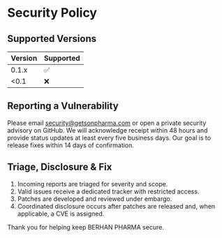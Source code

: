 # Security Policy

## Supported Versions

| Version | Supported |
| ------- | --------- |
| 0.1.x   | ✅ |
| <0.1    | ❌ |

## Reporting a Vulnerability

Please email security@getsonpharma.com or open a private security advisory on GitHub. We will acknowledge receipt within 48 hours and provide status updates at least every five business days. Our goal is to release fixes within 14 days of confirmation.

## Triage, Disclosure & Fix

1. Incoming reports are triaged for severity and scope.
2. Valid issues receive a dedicated tracker with restricted access.
3. Patches are developed and reviewed under embargo.
4. Coordinated disclosure occurs after patches are released and, when applicable, a CVE is assigned.

Thank you for helping keep BERHAN PHARMA secure.
